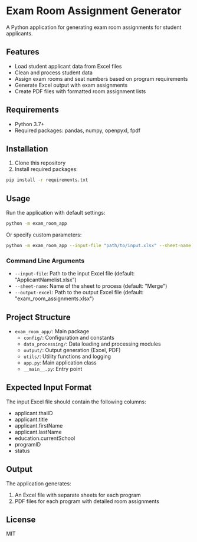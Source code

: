 # Exam Room Assignment Generator

A Python application for generating exam room assignments for student applicants.

## Features

- Load student applicant data from Excel files
- Clean and process student data
- Assign exam rooms and seat numbers based on program requirements
- Generate Excel output with exam assignments
- Create PDF files with formatted room assignment lists

## Requirements

- Python 3.7+
- Required packages: pandas, numpy, openpyxl, fpdf

## Installation

1. Clone this repository
2. Install required packages:

```bash
pip install -r requirements.txt
```

## Usage

Run the application with default settings:

```bash
python -m exam_room_app
```

Or specify custom parameters:

```bash
python -m exam_room_app --input-file "path/to/input.xlsx" --sheet-name "SheetName" --output-excel "output.xlsx"
```

### Command Line Arguments

- `--input-file`: Path to the input Excel file (default: "ApplicantNamelist.xlsx")
- `--sheet-name`: Name of the sheet to process (default: "Merge")
- `--output-excel`: Path to the output Excel file (default: "exam_room_assignments.xlsx")

## Project Structure

- `exam_room_app/`: Main package
  - `config/`: Configuration and constants
  - `data_processing/`: Data loading and processing modules
  - `output/`: Output generation (Excel, PDF)
  - `utils/`: Utility functions and logging
  - `app.py`: Main application class
  - `__main__.py`: Entry point

## Expected Input Format

The input Excel file should contain the following columns:
- applicant.thaiID
- applicant.title
- applicant.firstName
- applicant.lastName
- education.currentSchool
- programID
- status

## Output

The application generates:
1. An Excel file with separate sheets for each program
2. PDF files for each program with detailed room assignments

## License

MIT 